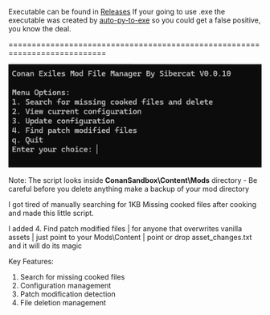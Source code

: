 Executable can be found in [Releases](https://github.com/sibercat/ConanExiles_ModFileManagement/releases) If your going to use .exe the executable was created by [auto-py-to-exe](https://github.com/brentvollebregt/auto-py-to-exe) so you could get a false positive, you know the deal.

===========================================================================

![alt text](https://github.com/sibercat/Conan-Exiles-Mod-File-Management/blob/main/preview_Image.png)

Note: The script looks inside **ConanSandbox\Content\Mods** directory  - Be careful before you delete anything make a backup of your mod directory

I got tired of manually searching for 1KB Missing cooked files after cooking and made this little script.

I added 4. Find patch modified files |  for anyone that overwrites vanilla assets | just point to your Mods\Content | point or drop asset_changes.txt and it will do its magic

Key Features:

1. Search for missing cooked files
2. Configuration management
3. Patch modification detection
4. File deletion management
